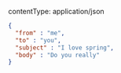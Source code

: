 

contentType:  application/json

```json
{
  "from" : "me",
  "to" : "you",
  "subject" : "I love spring",
  "body" : "Do you really"
}

```